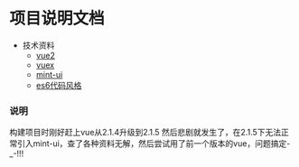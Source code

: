 # 项目说明文档

* 技术资料
  * [vue2](http://cn.vuejs.org/) 
  * [vuex](http://vuex.vuejs.org/zh-cn/)
  * [mint-ui](http://mint-ui.github.io/docs/#!/zh-cn2)
  * [es6代码风格](https://github.com/airbnb/javascript)


### 说明

构建项目时刚好赶上vue从2.1.4升级到2.1.5 然后悲剧就发生了，在2.1.5下无法正常引入mint-ui，查了各种资料无解，然后尝试用了前一个版本的vue，问题搞定-_-!!!


